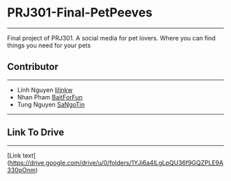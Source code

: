 # PRJ301-Final-PetPeeves
<hr>
Final project of PRJ301. A social media for pet lovers. Where you can find things you need for your pets

## Contributor
<hr>

- Linh Nguyen <a href="https://github.com/lilinkw">lilinkw</a>
- Nhan Pham <a href="https://github.com/BaitForFun">BaitForFun</a>
- Tung Nguyen <a href="https://github.com/SaNgoTin">SaNgoTin</a>
<hr>

## Link To Drive
<hr>

[Link text] (https://drive.google.com/drive/u/0/folders/1YJi6a4lLgLpQU36f9GQZPLE9A330pOnm)
